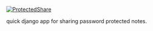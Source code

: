 [![ProtectedShare](https://i.imgur.com/1jQ3rva.gif)](https://uuidlink.herokuapp.com/)

quick django app for sharing password protected notes. 
